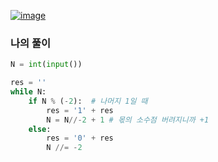 [![image](https://user-images.githubusercontent.com/69138191/201950692-389d408f-08f1-46b6-b9f6-18ffb2711a08.png)](https://www.acmicpc.net/problem/2089)
### 나의 풀이
```python
N = int(input())

res = ''
while N:
    if N % (-2):  # 나머지 1일 때 
        res = '1' + res
        N = N//-2 + 1 # 몫의 소수점 버려지니까 +1
    else:
        res = '0' + res
        N //= -2
```
